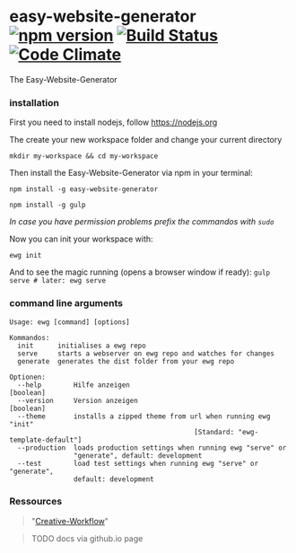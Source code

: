 # easy-website-generator [![npm version](https://badge.fury.io/js/easy-website-generator.svg)](https://badge.fury.io/js/easy-website-generator) [![Build Status](https://travis-ci.org/easy-website-generator/easy-website-generator.svg?branch=master)](https://travis-ci.org/easy-website-generator/easy-website-generator) [![Code Climate](https://codeclimate.com/github/easy-website-generator/easy-website-generator/badges/gpa.svg)](https://codeclimate.com/github/easy-website-generator/easy-website-generator)


The Easy-Website-Generator

### installation
First you need to install nodejs, follow https://nodejs.org

The create your new workspace folder and change your current directory

``mkdir my-workspace && cd my-workspace``

Then install the Easy-Website-Generator via npm in your terminal:

``npm install -g easy-website-generator``

``npm install -g gulp``

_In case you have permission problems prefix the commandos with ``sudo``_

Now you can init your workspace with:

``ewg init``

And to see the magic running (opens a browser window if ready):
``gulp serve # later: ewg serve``

### command line arguments
```
Usage: ewg [command] [options]

Kommandos:
  init      initialises a ewg repo
  serve     starts a webserver on ewg repo and watches for changes
  generate  generates the dist folder from your ewg repo

Optionen:
  --help        Hilfe anzeigen                                         [boolean]
  --version     Version anzeigen                                       [boolean]
  --theme       installs a zipped theme from url when running ewg "init"
                                              [Standard: "ewg-template-default"]
  --production  loads production settings when running ewg "serve" or
                "generate", default: development
  --test        load test settings when running ewg "serve" or "generate",
                default: development

```

### Ressources
> "[Creative-Workflow](http://www.creative-workflow.berlin/company.html)"

> TODO docs via github.io page
